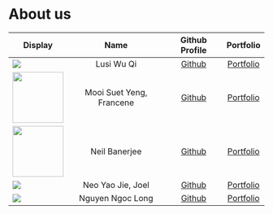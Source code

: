 # About us

Display | Name | Github Profile | Portfolio
--------|:----:|:--------------:|:---------:
![](https://commons.wikimedia.org/wiki/File:Red_Panda_(28072942347).jpg) | Lusi Wu Qi | [Github](https://github.com/lusi711) | [Portfolio](docs/team/lusi.md)
<img src= "https://github.com/chuckiex3/tp/MooiSuetYengFrancene-AboutUs.md/docs/images/raccoon-holding-cat-56a9a1535f9b58b7d0fd836e.jpg" width=100> | Mooi Suet Yeng, Francene | [Github](https://github.com/chuckiex3) | [Portfolio](docs/team/francene.md)
<img src="https://raw.githubusercontent.com/NeilBaner/tp/neilbaner-AboutUs/docs/images/neil_coverimage.jpg" width=100> | Neil Banerjee | [Github](https://github.com/neilbaner) | [Portfolio](docs/team/neilbaner.md)
![](https://via.placeholder.com/100.png?text=Photo) | Neo Yao Jie, Joel | [Github](https://github.com/yaowzers) | [Portfolio](docs/team/johndoe.md)
![](https://thumbs.dreamstime.com/b/cat-looking-computer-screen-curious-young-blue-tabby-maine-coon-standing-chair-front-table-notebook-190121850.jpg) | Nguyen Ngoc Long | [Github](https://github.com/longngng) | [Portfolio](docs/team/longnguyen.md)
